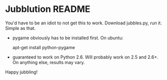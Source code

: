 Jubblution README
=================

You'd have to be an idiot to not get this to work. Download jubbles.py, run
it. Simple as that.

* pygame obviously has to be installed first. On ubuntu:

    apt-get install python-pygame

* guaranteed to work on Python 2.6. Will probably work on 2.5 and 2.6+. On
  anything else, results may vary.

Happy jubbling!
